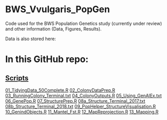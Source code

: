 # BWS_Vvulgaris_PopGen
Code used for the BWS Population Genetics study (currently under review) and other information (Data, Figures, Results). 

Data is also stored here: 

# In this GitHub repo:

## [Scripts](https://github.com/iona-ce/BWS_Vvulgaris_PopGen/tree/main/Scripts)

[01_TidyingData_50Complete.R](https://github.com/iona-ce/BWS_Vvulgaris_PopGen/blob/main/Scripts/01_TidyingData_50Complete.R)
[02_ColonyDataPrep.R](https://github.com/iona-ce/BWS_Vvulgaris_PopGen/blob/main/Scripts/02_ColonyDataPrep.R)
[03_RunningColony_Terminal.txt](https://github.com/iona-ce/BWS_Vvulgaris_PopGen/blob/main/Scripts/03_RunningColony_Terminal.txt)
[04_ColonyOutputs.R](https://github.com/iona-ce/BWS_Vvulgaris_PopGen/blob/main/Scripts/04_ColonyOutputs.R)
[05_Using_GenAlEx.txt](https://github.com/iona-ce/BWS_Vvulgaris_PopGen/blob/main/Scripts/05_Using_GenAlEx.txt)
[06_GenePop.R](https://github.com/iona-ce/BWS_Vvulgaris_PopGen/blob/main/Scripts/06_GenePop.R)
[07_StructurePrep.R](https://github.com/iona-ce/BWS_Vvulgaris_PopGen/blob/main/Scripts/07_StructurePrep.R)
[08a_Structure_Terminal_2017.txt](https://github.com/iona-ce/BWS_Vvulgaris_PopGen/blob/main/Scripts/08a_Structure_Terminal_2017.txt)
[08b_Structure_Terminal_2018.txt](https://github.com/iona-ce/BWS_Vvulgaris_PopGen/blob/main/Scripts/08b_Structure_Terminal_2018.txt)
[09_PopHelper_StructureVisualisation.R](https://github.com/iona-ce/BWS_Vvulgaris_PopGen/blob/main/Scripts/09_PopHelper_StructureVisualisation.R)
[10_GenindObjects.R](https://github.com/iona-ce/BWS_Vvulgaris_PopGen/blob/main/Scripts/10_GenindObjects.R)
[11_Mantel_Fst.R](https://github.com/iona-ce/BWS_Vvulgaris_PopGen/blob/main/Scripts/11_Mantel_Fst.R)
[12_MapReprojection.R](https://github.com/iona-ce/BWS_Vvulgaris_PopGen/blob/main/Scripts/12_MapReprojection.R)
[13_Mapping.R](https://github.com/iona-ce/BWS_Vvulgaris_PopGen/blob/main/Scripts/13_Mapping.R)
